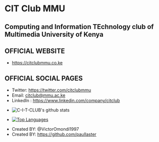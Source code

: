 # CIT Club MMU
## Computing and Information TEchnology club of Multimedia University of Kenya

## OFFICIAL WEBSITE
* https://citclubmmu.co.ke

## OFFICIAL SOCIAL PAGES
* Twitter: https://twitter.com/citclubmmu
* Email: citclub@mmu.ac.ke
* LinkedIn : https://www.linkedin.com/company/citclub

 - ![C-I-T-CLUB's github stats](https://github-readme-stats.vercel.app/api?username=C-I-T-CLUB&show_icons=true&theme=radical)
 
 - [![Top Languages](https://github-readme-stats.vercel.app/api/top-langs/?username=C-I-T-CLUB&layout=compact)](https://github.com/C-I-T-CLUB/github-readme-stats)

* Created BY: @VictorOmondi1997
* Created BY: https://github.com/paullaster
